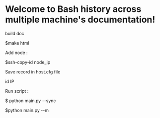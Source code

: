 # Welcome to Bash history across multiple machine's documentation!

build doc

$make html




Add node :

$ssh-copy-id node_ip


Save record in host.cfg file

id    IP


Run script :

$ python main.py --sync

$python main.py  --m<id>

